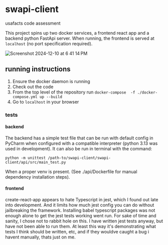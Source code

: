# swapi-client
usafacts code assessment

This project spins up two docker services, a frontend react app and a backend python FastApi server. When running, the frontend is served at `localhost` (no port specification required).

![Screenshot 2024-12-10 at 6 41 14 PM](https://github.com/user-attachments/assets/40b9be7a-4cdf-428d-a913-f925dfdb002a)

## running instructions

1. Ensure the docker daemon is running
2. Check out the code
2. From the top level of the repository run `docker-compose  -f ./docker-compose.yml up --build`
2. Go to `localhost` in your browser

### tests

#### backend

The backend has a simple test file that can be run with default config in PyCharm when configured with a compatible interpreter (python 3.13 was used in development). It can also be run in terminal with the command:

`python -m unittest /path-to/swapi-client/swapi-client/api/src/main_test.py`

When a proper venv is present. (See ./api/Dockerfile for manual dependency installation steps).

#### frontend

create-react-app appears to hate Typescript in jest, which I found out late into development. And it limits how much jest config you can do without jailbreaking the framework. Installing babel typescript packages was not enough alone to get the jest tests working went run. For sake of time and sanity, I chose not to rabbit hole on this. I have written jest tests anyway, but have not been able to run them. At least this way it's demonstrating what tests I think should be written, etc, and if they wouldve caught a bug i havent manually, thats just on me.  

